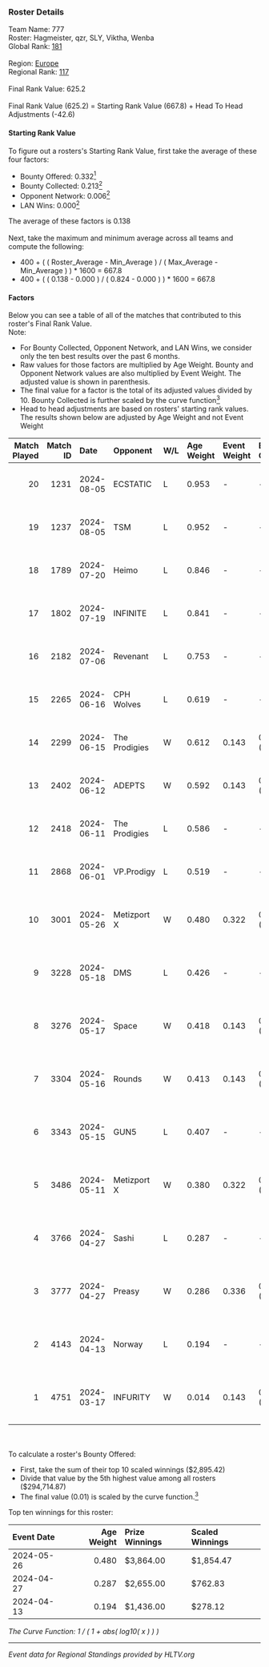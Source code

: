 ### Roster Details<br />
Team Name: 777<br />
Roster: Hagmeister, qzr, SLY, Viktha, Wenba<br />
Global Rank: [181](../../standings_global_2024_09_11.md)<br />
<br />
Region: [Europe]( ../../standings_europe_2024_09_11.md)<br />
Regional Rank: [117]( ../../standings_europe_2024_09_11.md)<br />
<br />
Final Rank Value:  625.2<br />
<br />
Final Rank Value (625.2) = Starting Rank Value (667.8) + Head To Head Adjustments (-42.6)<br />

#### Starting Rank Value<br />
To figure out a rosters's Starting Rank Value, first take the average of these four factors:<br />
- Bounty Offered: 0.332[<sup>1</sup>](#table2)
- Bounty Collected: 0.213[<sup>2</sup>](#table1)
- Opponent Network: 0.006[<sup>2</sup>](#table1)
- LAN Wins: 0.000[<sup>2</sup>](#table1)

The average of these factors is 0.138<br />
<br />
Next, take the maximum and minimum average across all teams and compute the following:<br />
- 400 + ( ( Roster_Average - Min_Average ) / ( Max_Average - Min_Average ) ) * 1600 = 667.8
- 400 + ( ( 0.138 - 0.000 ) / ( 0.824 - 0.000 ) ) * 1600 = 667.8


#### Factors<br />
Below you can see a table of all of the matches that contributed to this roster's Final Rank Value.<br />
Note:<br />

- For Bounty Collected, Opponent Network, and LAN Wins, we consider only the ten best results over the past 6 months.
- Raw values for those factors are multiplied by Age Weight. Bounty and Opponent Network values are also multiplied by Event Weight. The adjusted value is shown in parenthesis.
- The final value for a factor is the total of its adjusted values divided by 10. Bounty Collected is further scaled by the curve function[<sup>3</sup>](#curveFunction)
- Head to head adjustments are based on rosters' starting rank values. The results shown below are adjusted by Age Weight and not Event Weight
<span id="table1"></span><br />


| Match Played | Match ID | Date       | Opponent      | W/L | Age Weight | Event Weight | Bounty Collected | Opponent Network | LAN Wins  | H2H Adj. | Roster                                       |
| -: | -: | :- | :- | :- | :- | :- | :- | :- | :- | -: | :- |
|           20 |     1231 | 2024-08-05 | ECSTATIC      | L   | 0.953      | -            | -                | -                | -         |   -11.65 | Hagmeister, qzr, SLY, Viktha, Wenba          |
|           19 |     1237 | 2024-08-05 | TSM           | L   | 0.952      | -            | -                | -                | -         |    -3.82 | Hagmeister, qzr, SLY, Viktha, Wenba          |
|           18 |     1789 | 2024-07-20 | Heimo         | L   | 0.846      | -            | -                | -                | -         |   -14.23 | Hagmeister, qzr, SLY, Viktha, Wenba          |
|           17 |     1802 | 2024-07-19 | INFINITE      | L   | 0.841      | -            | -                | -                | -         |   -16.89 | Hagmeister, qzr, SLY, Viktha, Wenba          |
|           16 |     2182 | 2024-07-06 | Revenant      | L   | 0.753      | -            | -                | -                | -         |    -5.43 | Hagmeister, qzr, SLY, Viktha, Wenba          |
|           15 |     2265 | 2024-06-16 | CPH Wolves    | L   | 0.619      | -            | -                | -                | -         |    -6.43 | Hagmeister, qzr, SLY, Viktha, Wenba          |
|           14 |     2299 | 2024-06-15 | The Prodigies | W   | 0.612      | 0.143        | 0.000 (0.000)    | 0.060 (0.005)    | 0 (0.000) |     6.11 | Hagmeister, qzr, SLY, Viktha, Wenba          |
|           13 |     2402 | 2024-06-12 | ADEPTS        | W   | 0.592      | 0.143        | 0.002 (0.000)    | 0.053 (0.005)    | 0 (0.000) |     7.92 | Hagmeister, qzr, SLY, Viktha, Wenba          |
|           12 |     2418 | 2024-06-11 | The Prodigies | L   | 0.586      | -            | -                | -                | -         |   -12.59 | Hagmeister, qzr, SLY, Viktha, Wenba          |
|           11 |     2868 | 2024-06-01 | VP.Prodigy    | L   | 0.519      | -            | -                | -                | -         |    -4.58 | Affava, Hagmeister, qzr, Viktha, Wenba       |
|           10 |     3001 | 2024-05-26 | Metizport X   | W   | 0.480      | 0.322        | 0.004 (0.001)    | 0.014 (0.002)    | 0 (0.000) |     6.40 | Affava, Hagmeister, MadeInRed, Viktha, Wenba |
|            9 |     3228 | 2024-05-18 | DMS           | L   | 0.426      | -            | -                | -                | -         |    -3.35 | Affava, Hagmeister, MadeInRed, Viktha, Wenba |
|            8 |     3276 | 2024-05-17 | Space         | W   | 0.418      | 0.143        | 0.004 (0.000)    | 0.478 (0.029)    | 0 (0.000) |     9.10 | Affava, Hagmeister, MadeInRed, Viktha, Wenba |
|            7 |     3304 | 2024-05-16 | Rounds        | W   | 0.413      | 0.143        | 0.000 (0.000)    | 0.000 (0.000)    | 0 (0.000) |     2.30 | Affava, Hagmeister, MadeInRed, Viktha, Wenba |
|            6 |     3343 | 2024-05-15 | GUN5          | L   | 0.407      | -            | -                | -                | -         |    -1.99 | Affava, Hagmeister, MadeInRed, Viktha, Wenba |
|            5 |     3486 | 2024-05-11 | Metizport X   | W   | 0.380      | 0.322        | 0.004 (0.000)    | 0.014 (0.002)    | 0 (0.000) |     5.26 | Affava, Hagmeister, MadeInRed, Viktha, Wenba |
|            4 |     3766 | 2024-04-27 | Sashi         | L   | 0.287      | -            | -                | -                | -         |    -0.80 | Affava, Hagmeister, MadeInRed, Viktha, Wenba |
|            3 |     3777 | 2024-04-27 | Preasy        | W   | 0.286      | 0.336        | 0.006 (0.001)    | 0.155 (0.015)    | 0 (0.000) |     5.19 | Affava, Hagmeister, MadeInRed, Viktha, Wenba |
|            2 |     4143 | 2024-04-13 | Norway        | L   | 0.194      | -            | -                | -                | -         |    -3.23 | Affava, Hagmeister, MadeInRed, Viktha, Wenba |
|            1 |     4751 | 2024-03-17 | INFURITY      | W   | 0.014      | 0.143        | 0.000 (0.000)    | 0.000 (0.000)    | 0 (0.000) |     0.08 | Affava, Hagmeister, MadeInRed, Viktha, Wenba |

<br />
<span id="table2"></span><br />
To calculate a roster's Bounty Offered:<br />

- First, take the sum of their top 10 scaled winnings ($2,895.42)
- Divide that value by the 5th highest value among all rosters ($294,714.87)
- The final value (0.01) is scaled by the curve function.[<sup>3</sup>](#curveFunction)

Top ten winnings for this roster:<br />

| Event Date | Age Weight | Prize Winnings | Scaled Winnings |
| :- | -: | :- | :- |
| 2024-05-26 |      0.480 | $3,864.00      | $1,854.47       |
| 2024-04-27 |      0.287 | $2,655.00      | $762.83         |
| 2024-04-13 |      0.194 | $1,436.00      | $278.12         |


<span id="curveFunction"></span>_The Curve Function: 1 / ( 1 + abs( log10( x ) ) )_<br />

---
_Event data for Regional Standings provided by HLTV.org_<br />
